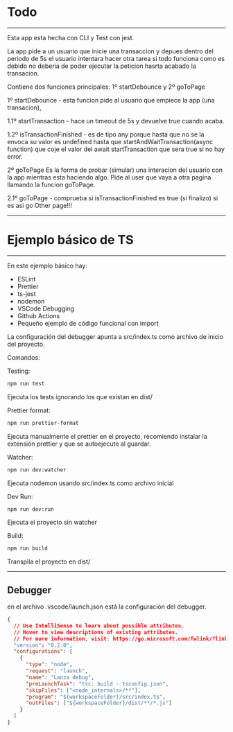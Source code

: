 
# Todo
---
Esta app esta hecha con CLI y Test con jest.

La app pide a un usuario que inicie una transaccion y depues dentro del periodo de 5s el usuario intentara hacer otra tarea
si todo funciona como es debido no deberia de poder ejecutar la peticion hasrta acabado la transacion.

Contiene dos funciones principales: 1º startDebounce y 2º goToPage 

1º startDebounce - esta funcion pide al usuario que empiece la app (una transacion),

1.1º startTransaction - hace un timeout de 5s y devuelve true cuando acaba.

1.2º isTransactionFinished - es de tipo any porque hasta que no se la envoca su valor es
undefined hasta que startAndWaitTransaction(async function) que coje el valor del await startTransaction
que sera true si no hay error. 


2º goToPage
Es la forma de probar (simular) una interacion del usuario con la app mientras esta haciendo algo.
Pide al user que vaya a otra pagina llamando la funcion goToPage. 

2.1º goToPage - comprueba si isTransactionFinished es true (si finalizo) si es asi go Other page!!! 

---

# Ejemplo básico de TS

---

En este ejemplo básico hay:

- ESLint
- Prettier
- ts-jest
- nodemon
- VSCode Debugging
- Github Actions
- Pequeño ejemplo de código funcional con import

La configuración del debugger apunta a src/index.ts como archivo de inicio del proyecto.

Comandos:

Testing:

```sh
npm run test
```

Ejecuta los tests ignorando los que existan en dist/

Prettier format:

```sh
npm run prettier-format
```

Ejecuta manualmente el prettier en el proyecto, recomiendo instalar la extensión prettier y que se autoejecute al guardar.

Watcher:

```sh
npm run dev:watcher
```

Ejecuta nodemon usando src/index.ts como archivo inicial

Dev Run:

```sh
npm run dev:run
```

Ejecuta el proyecto sin watcher

Build:

```sh
npm run build
```

Transpila el proyecto en dist/

---

## Debugger

en el archivo .vscode/launch.json está la configuración del debugger.

```json
{
  // Use IntelliSense to learn about possible attributes.
  // Hover to view descriptions of existing attributes.
  // For more information, visit: https://go.microsoft.com/fwlink/?linkid=830387
  "version": "0.2.0",
  "configurations": [
    {
      "type": "node",
      "request": "launch",
      "name": "Lanza debug",
      "preLaunchTask": "tsc: build - tsconfig.json",
      "skipFiles": ["<node_internals>/**"],
      "program": "${workspaceFolder}/src/index.ts",
      "outFiles": ["${workspaceFolder}/dist/**/*.js"]
    }
  ]
}
```
